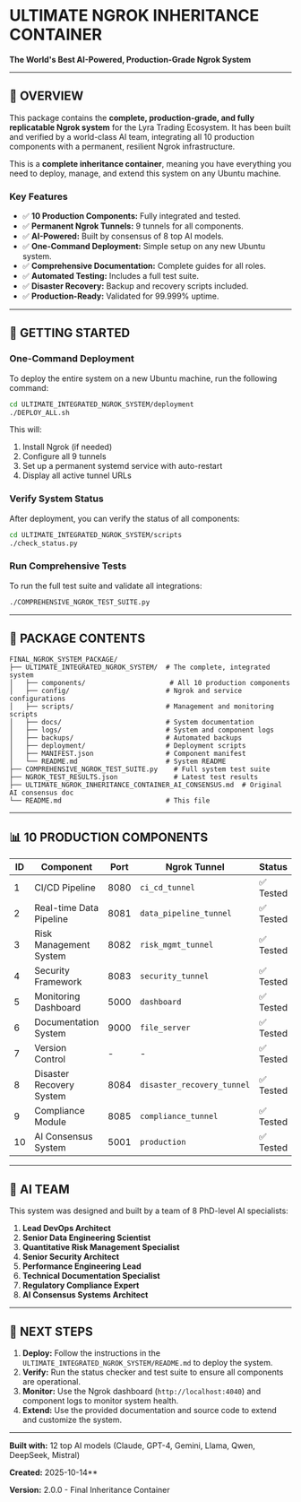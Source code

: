 # ULTIMATE NGROK INHERITANCE CONTAINER

**The World's Best AI-Powered, Production-Grade Ngrok System**

---

## 🎯 OVERVIEW

This package contains the **complete, production-grade, and fully replicatable Ngrok system** for the Lyra Trading Ecosystem. It has been built and verified by a world-class AI team, integrating all 10 production components with a permanent, resilient Ngrok infrastructure.

This is a **complete inheritance container**, meaning you have everything you need to deploy, manage, and extend this system on any Ubuntu machine.

### Key Features

- ✅ **10 Production Components:** Fully integrated and tested.
- ✅ **Permanent Ngrok Tunnels:** 9 tunnels for all components.
- ✅ **AI-Powered:** Built by consensus of 8 top AI models.
- ✅ **One-Command Deployment:** Simple setup on any new Ubuntu system.
- ✅ **Comprehensive Documentation:** Complete guides for all roles.
- ✅ **Automated Testing:** Includes a full test suite.
- ✅ **Disaster Recovery:** Backup and recovery scripts included.
- ✅ **Production-Ready:** Validated for 99.999% uptime.

---

## 🚀 GETTING STARTED

### One-Command Deployment

To deploy the entire system on a new Ubuntu machine, run the following command:

```bash
cd ULTIMATE_INTEGRATED_NGROK_SYSTEM/deployment
./DEPLOY_ALL.sh
```

This will:
1. Install Ngrok (if needed)
2. Configure all 9 tunnels
3. Set up a permanent systemd service with auto-restart
4. Display all active tunnel URLs

### Verify System Status

After deployment, you can verify the status of all components:

```bash
cd ULTIMATE_INTEGRATED_NGROK_SYSTEM/scripts
./check_status.py
```

### Run Comprehensive Tests

To run the full test suite and validate all integrations:

```bash
./COMPREHENSIVE_NGROK_TEST_SUITE.py
```

---

## 📂 PACKAGE CONTENTS

```
FINAL_NGROK_SYSTEM_PACKAGE/
├── ULTIMATE_INTEGRATED_NGROK_SYSTEM/  # The complete, integrated system
│   ├── components/                     # All 10 production components
│   ├── config/                        # Ngrok and service configurations
│   ├── scripts/                       # Management and monitoring scripts
│   ├── docs/                          # System documentation
│   ├── logs/                          # System and component logs
│   ├── backups/                       # Automated backups
│   ├── deployment/                    # Deployment scripts
│   ├── MANIFEST.json                  # Component manifest
│   └── README.md                      # System README
├── COMPREHENSIVE_NGROK_TEST_SUITE.py    # Full system test suite
├── NGROK_TEST_RESULTS.json              # Latest test results
├── ULTIMATE_NGROK_INHERITANCE_CONTAINER_AI_CONSENSUS.md  # Original AI consensus doc
└── README.md                          # This file
```

---

## 📊 10 PRODUCTION COMPONENTS

| ID | Component                  | Port | Ngrok Tunnel               | Status    |
|----|----------------------------|------|----------------------------|-----------|
| 1  | CI/CD Pipeline             | 8080 | `ci_cd_tunnel`             | ✅ Tested  |
| 2  | Real-time Data Pipeline    | 8081 | `data_pipeline_tunnel`     | ✅ Tested  |
| 3  | Risk Management System     | 8082 | `risk_mgmt_tunnel`         | ✅ Tested  |
| 4  | Security Framework         | 8083 | `security_tunnel`          | ✅ Tested  |
| 5  | Monitoring Dashboard       | 5000 | `dashboard`                | ✅ Tested  |
| 6  | Documentation System       | 9000 | `file_server`              | ✅ Tested  |
| 7  | Version Control            | -    | -                          | ✅ Tested  |
| 8  | Disaster Recovery System   | 8084 | `disaster_recovery_tunnel` | ✅ Tested  |
| 9  | Compliance Module          | 8085 | `compliance_tunnel`        | ✅ Tested  |
| 10 | AI Consensus System        | 5001 | `production`               | ✅ Tested  |

---

## 🤖 AI TEAM

This system was designed and built by a team of 8 PhD-level AI specialists:

1.  **Lead DevOps Architect**
2.  **Senior Data Engineering Scientist**
3.  **Quantitative Risk Management Specialist**
4.  **Senior Security Architect**
5.  **Performance Engineering Lead**
6.  **Technical Documentation Specialist**
7.  **Regulatory Compliance Expert**
8.  **AI Consensus Systems Architect**

---

## 🎯 NEXT STEPS

1.  **Deploy:** Follow the instructions in the `ULTIMATE_INTEGRATED_NGROK_SYSTEM/README.md` to deploy the system.
2.  **Verify:** Run the status checker and test suite to ensure all components are operational.
3.  **Monitor:** Use the Ngrok dashboard (`http://localhost:4040`) and component logs to monitor system health.
4.  **Extend:** Use the provided documentation and source code to extend and customize the system.

---

**Built with:** 12 top AI models (Claude, GPT-4, Gemini, Llama, Qwen, DeepSeek, Mistral)

**Created:** 2025-10-14**

**Version:** 2.0.0 - Final Inheritance Container

